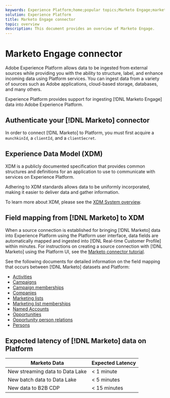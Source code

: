 ```yaml
---
keywords: Experience Platform;home;popular topics;Marketo Engage;marketo engage;marketo
solution: Experience Platform
title: Marketo Engage connector
topic: overview
description: This document provides an overview of Marketo Engage.
---
```


# Marketo Engage connector

Adobe Experience Platform allows data to be ingested from external sources while providing you with the ability to structure, label, and enhance incoming data using Platform services. You can ingest data from a variety of sources such as Adobe applications, cloud-based storage, databases, and many others.

Experience Platform provides support for ingesting [!DNL Marketo Engage] data into Adobe Experience Platform.

## Authenticate your [!DNL Marketo] connector

In order to connect [!DNL Marketo] to Platform, you must first acquire a `munchkinId`, a `clientId`, and a `clientSecret`. 

## Experience Data Model (XDM)

XDM is a publicly documented specification that provides common structures and definitions for an application to use to communicate with services on Experience Platform.

Adhering to XDM standards allows data to be uniformly incorporated, making it easier to deliver data and gather information.

To learn more about XDM, please see the [XDM System overview](../../../xdm/home.md).

## Field mapping from [!DNL Marketo] to XDM

When a source connection is established for bringing [!DNL Marketo] data into Experience Platform using the Platform user interface, data fields are automatically mapped and ingested into [!DNL Real-time Customer Profile] within minutes. For instructions on creating a source connection with [!DNL Marketo] using the Platform UI, see the [Marketo connector tutorial](../../tutorials/ui/create/adobe-applications/marketo.md).

See the following documents for detailed information on the field mapping that occurs between [!DNL Marketo] datasets and Platform:

* [Activities](./marketo-mapping/activities.md)
* [Campaigns](./marketo-mapping/campaigns.md)
* [Campaign memberships](./marketo-mapping/campaign-memberships.md)
* [Companies](./marketo-mapping/companies.md)
* [Marketing lists](./marketo-mapping/marketing-lists.md)
* [Marketing list memberships](./marketo-mapping/marketing-list-memberships.md)
* [Named Accounts](./marketo-mapping/named-accounts.md)
* [Opportunities](./marketo-mapping/opportunities.md)
* [Opportunity person relations](./marketo-mapping/opportunity-person-relations.md)
* [Persons](./marketo-mapping/persons.md)

## Expected latency of [!DNL Marketo] data on Platform

| Marketo Data | Expected Latency |
| ------------ | ---------------- |
| New streaming data to Data Lake | < 1 minute |
| New batch data to Data Lake | < 5 minutes |
| New data to B2B CDP | < 15 minutes |